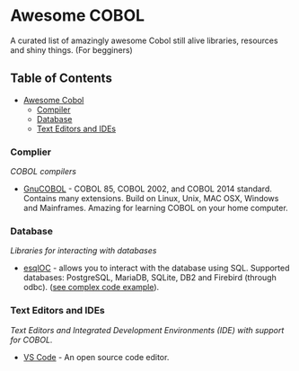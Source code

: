 # Awesome COBOL
A curated list of amazingly awesome Cobol still alive libraries, resources and shiny things. (For begginers)

## Table of Contents
- [Awesome Cobol](#awesome-cobol)
    - [Compiler](#compiler)
    - [Database](#database)
    - [Text Editors and IDEs](#text-editors-and-ides)

### Complier

*COBOL compilers*

- [GnuCOBOL](https://gnucobol.sourceforge.io/) - COBOL 85, COBOL 2002, and COBOL 2014 standard. Contains many extensions. Build on Linux, Unix, MAC OSX, Windows and Mainframes. Amazing for learning COBOL on your home computer.

### Database

*Libraries for interacting with databases*

- [esqlOC](https://sourceforge.net/p/gnucobol/contrib/HEAD/tree/trunk/esql/) - allows you to interact with the database using SQL. Supported databases: PostgreSQL, MariaDB, SQLite, DB2 and Firebird (through odbc). ([see complex code example](https://gnucobol.sourceforge.io/faq/index.html#getting-started-with-esqloc)).

### Text Editors and IDEs

*Text Editors and Integrated Development Environments (IDE) with support for COBOL.*

- [VS Code](https://code.visualstudio.com/) - An open source code editor.
